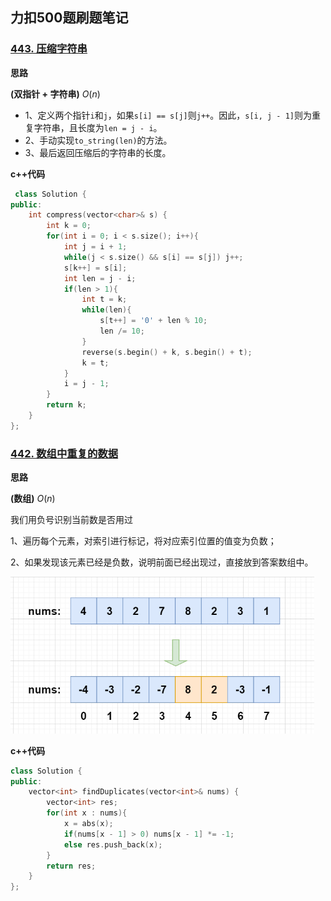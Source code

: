## 力扣500题刷题笔记

### [443. 压缩字符串](https://leetcode-cn.com/problems/string-compression/)

**思路**

**(双指针 + 字符串)**  $O(n)$

- 1、定义两个指针`i`和`j`，如果`s[i] == s[j]`则`j++`。因此，`s[i, j - 1]`则为重复字符串，且长度为`len = j - i`。
- 2、手动实现`to_string(len)`的方法。
- 3、最后返回压缩后的字符串的长度。

**c++代码**

```c++
 class Solution {
public:
    int compress(vector<char>& s) {
        int k = 0;
        for(int i = 0; i < s.size(); i++){
            int j = i + 1;
            while(j < s.size() && s[i] == s[j]) j++;
            s[k++] = s[i];
            int len = j - i;
            if(len > 1){
                int t = k;
                while(len){
                    s[t++] = '0' + len % 10;
                    len /= 10;
                }
                reverse(s.begin() + k, s.begin() + t);
                k = t;
            }
            i = j - 1;
        }
        return k;
    }
};
```

### [442. 数组中重复的数据](https://leetcode-cn.com/problems/find-all-duplicates-in-an-array/)

**思路**

**(数组)**   $O(n)$

我们用负号识别当前数是否用过

  1、遍历每个元素，对索引进行标记，将对应索引位置的值变为负数；

  2、如果发现该元素已经是负数，说明前面已经出现过，直接放到答案数组中。

<img src="力扣500题刷题笔记.assets/image-20220118183350564.png" alt="image-20220118183350564" style="zoom:67%;" />

**c++代码**

```c++
class Solution {
public:
    vector<int> findDuplicates(vector<int>& nums) {
        vector<int> res;
        for(int x : nums){
            x = abs(x);
            if(nums[x - 1] > 0) nums[x - 1] *= -1;
            else res.push_back(x);
        }
        return res;
    }
};

```




